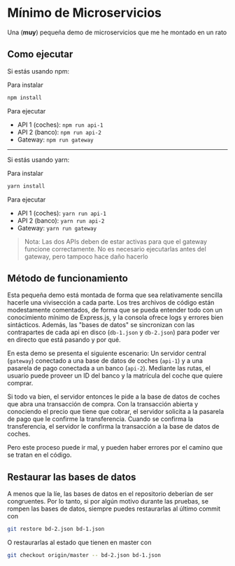 # Mínimo de Microservicios
Una (**muy**) pequeña demo de microservicios que me he montado en un rato

## Como ejecutar
Si estás usando npm:

Para instalar
```bash
npm install
```

Para ejecutar
- API 1 (coches): `npm run api-1`
- API 2 (banco): `npm run api-2`
- Gateway: `npm run gateway`

---

Si estás usando yarn:

Para instalar
```bash
yarn install
```

Para ejecutar
- API 1 (coches): `yarn run api-1`
- API 2 (banco): `yarn run api-2`
- Gateway: `yarn run gateway`

> Nota: Las dos APIs deben  de estar activas para que el gateway funcione correctamente.
> No es necesario ejecutarlas antes del gateway, pero tampoco hace daño hacerlo

## Método de funcionamiento
Esta pequeña demo está montada de forma que sea relativamente sencilla hacerle una vivisección a cada parte.
Los tres archivos de código están modestamente comentados, de forma que se pueda entender todo con un conocimiento
mínimo de Express.js, y la consola ofrece logs y errores bien sintácticos. Además, las "bases de datos" se sincronizan con las contrapartes de cada api en disco (`db-1.json` y `db-2.json`) para poder ver en directo que está pasando y por qué.

En esta demo se presenta el siguiente escenario: Un servidor central (`gateway`) conectado a una base de datos de coches (`api-1`) y a una pasarela de pago conectada a un banco (`api-2`). Mediante las rutas, el usuario puede proveer un ID del banco y la matrícula del coche que quiere comprar.

Si todo va bien, el servidor entonces le pide a la base de datos de coches que abra una transacción de compra. Con la transacción abierta y conociendo el precio que tiene que cobrar, el servidor solicita a la pasarela de pago que le confirme la transferencia. Cuando se confirma la transferencia, el servidor le confirma la transacción a la base de datos de coches.

Pero este proceso puede ir mal, y pueden haber errores por el camino que se tratan en el código.

## Restaurar las bases de datos
A menos que la líe, las bases de datos en el repositorio deberían de ser congruentes. Por lo tanto, si por algún motivo durante las pruebas, se rompen las bases de datos, siempre puedes restaurarlas al último commit con
```bash
git restore bd-2.json bd-1.json
```

O restaurarlas al estado que tienen en master con
```bash
git checkout origin/master -- bd-2.json bd-1.json
```